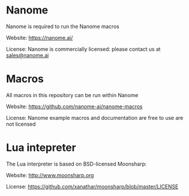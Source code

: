# Nanome

Nanome is required to run the Nanome macros

Website: https://nanome.ai/

License: Nanome is commercially licensed: please contact us at sales@nanome.ai

# Macros

All macros in this repository can be run within Nanome

Website: https://github.com/nanome-ai/nanome-macros

License: Nanome example macros and documentation are free to use are not licensed

# Lua intepreter

The Lua interpreter is based on BSD-licensed Moonsharp:

Website: http://www.moonsharp.org

License: https://github.com/xanathar/moonsharp/blob/master/LICENSE
